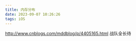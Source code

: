 ```yaml
---
title: 内存分布
date: 2023-09-07 10:26:26
tags: iOS
---
```


http://www.cnblogs.com/mddblog/p/4405165.html
战队全长待
